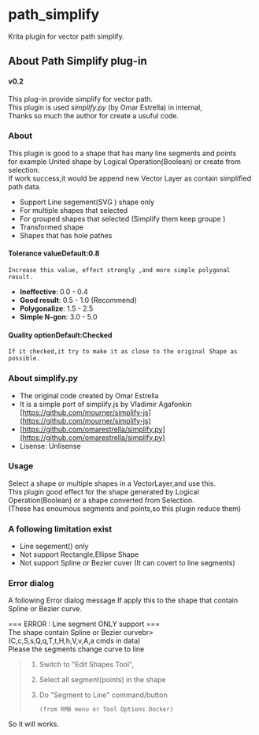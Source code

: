 # path_simplify
Krita plugin for vector path simplify.

About Path Simplify plug-in
---------------------------

#### v0.2
This plug-in provide simplify for vector path.  
This plugin is used _simplify.py_ (by Omar Estrella) in internal,  
Thanks so much the author for create a usuful code.  

### About
This plugin is good to a shape that has many line segments and points  
for example United shape by Logical Operation(Boolean) or create from selection.  
If work success,it would be append new Vector Layer as contain simplified path data.

* Support Line segement(SVG <path>) shape only 
* For multiple shapes that selected
* For grouped shapes that selected (Simplify them keep groupe )
* Transformed shape
* Shapes that has hole pathes


#### Tolerance value**Default**:0.8  
	Increase this value, effect strongly ,and more simple polygonal result.
 
* **Ineffective**: 0.0 - 0.4  
* **Good result**: 0.5 - 1.0  (Recommend)
* **Polygonalize**: 1.5 - 2.5  
* **Simple N-gon**: 3.0 - 5.0  

#### Quality option**Default**:Checked  
	If it checked,it try to make it as close to the original Shape as possible.
 


### About simplify.py

* The original code created by Omar Estrella 
* It is a simple port of simplify.js by Vladimir Agafonkin [https://github.com/mourner/simplify-js](https://github.com/mourner/simplify-js)
* [https://github.com/omarestrella/simplify.py](https://github.com/omarestrella/simplify.py)
* Lisense: Unlisense

### Usage

Select a shape or multiple shapes in a VectorLayer,and use this.  
This plugin good effect for the shape generated by Logical Operation(Boolean) or a shape converted from Selection.  
(These has enoumous segments and points,so this plugin reduce them)

### A following limitation exist

* Line segement(<path>) only 
* Not support Rectangle,Ellipse Shape
* Not support Spline or Bezier cuver (It can covert to line segments)


### Error dialog

A following Error dialog message If apply  this to the shape that contain Spline or Bezier curve.

=== ERROR : Line segment ONLY support ===  
The shape contain Spline or Bezier curvebr>  
(C,c,S,s,Q,q,T,t,H,h,V,v,A,a cmds in data)  
Please the segments change curve to line   

> 1.  Switch to "Edit Shapes Tool",  
> 2.  Select all segment(points) in the shape  
> 3.  Do "Segment to Line" command/button  
>
>         (from RMB menu or Tool Options Docker)  
>
 So it will works.  
